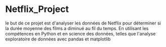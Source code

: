 # Netflix_Project

le but de ce projet est d'analyser les données de Netflix pour déterminer si la durée moyenne des films a diminué au fil du temps. En utilisant les compétences en Python et en science des données, telles que l'analyse exploratoire de données avec pandas et matplotlib
